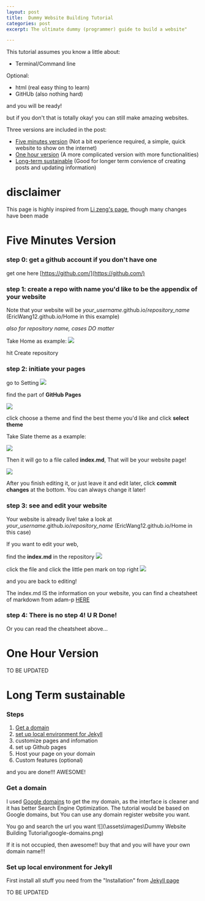 ```yaml
---
layout: post
title:  Dummy Website Building Tutorial
categories: post
excerpt: The ultimate dummy (programmer) guide to build a website"

---
```


This tutorial assumes you know a little about:

*  Terminal/Command line

Optional:

*  html (real easy thing to learn)
*  GitHUb (also nothing hard)


and you will be ready!

but if you don't that is totally okay! you can still make amazing websites.

Three versions are included in the post:

* [Five minutes version](#five-minutes-version) (Not a bit experience required, a simple, quick website to show on the internet)
* [One hour version](#one-hour-version) (A more complicated version with more functionalities)
* [Long-term sustainable](#long-term-sustainable) (Good for longer term convience of creating posts and updating information)



# disclaimer

This page is highly inspired from [Li zeng's page](https://zenglix.github.io/personal_website/), though many changes have been made 


# Five Minutes Version

### **step 0: get a github account if you don't have one**
get one here [https://github.com/](https://github.com/)

### **step 1: create a repo with name you'd like to be the appendix of your website**

Note that your website will be *your_username*.github.io/*repository_name* (EricWang12.github.io/Home in this example)

*also for repository name, cases DO matter*

Take Home as example:
![](/assets/images/Dummy%20Website%20Building%20Tutorial/5-home.jpg)

hit Create repository

### **step 2: initiate your pages**

go to Setting 
![](/assets/images/Dummy%20Website%20Building%20Tutorial/5-setting.jpg)

find the part of **GitHub Pages**

![](/assets/images/Dummy%20Website%20Building%20Tutorial/5-github-pages.jpg)

click choose a theme and find the best theme you'd like and click **select theme**

Take Slate theme as a example:

![](/assets/images/Dummy%20Website%20Building%20Tutorial/5-theme.jpg)

Then it will go to a file called **index.md**, That will be your website page!


![](/assets/images/Dummy%20Website%20Building%20Tutorial/5-index-md.jpg)

After you finish editing it, or just leave it and edit later, click **commit changes** at the bottom.
You can always change it later!


### **step 3: see and edit your website**

Your website is already live! take a look at *your_username*.github.io/*repository_name* (EricWang12.github.io/Home in this case)


If you want to edit your web,

find the **index.md** in the repository
![](/assets/images/Dummy%20Website%20Building%20Tutorial/5-repo.jpg)

click the file and click the little pen mark on top right 
![](/assets/images/Dummy%20Website%20Building%20Tutorial/5-edit.jpg)

and you are back to editing!

The index.md IS the information on your website, you can find a cheatsheet of markdown from adam-p [HERE](https://github.com/adam-p/markdown-here/wiki/Markdown-Cheatsheet)

### **step 4: There is no step 4! U R Done!**

Or you can read the cheatsheet above...


# One Hour Version

TO BE UPDATED

# Long Term sustainable

### Steps

1. [Get a domain](#get-a-domain)
2. [set up local environment for Jekyll](#set-up-local-environment-for-jekyll)
3. customize pages and infomation
4. set up Github pages
5. Host your page on your domain
6. Custom features (optional)

and you are done!!! AWESOME!

### **Get a domain**

I used [Google domains](https://domains.google.com/) to get the my domain, as the interface is cleaner and it has better Search Engine Optimization. The tutorial would be based on Google domains, but You can use any domain register website you want.

You go and search the url you want 
![](\assets\images\Dummy Website Building Tutorial\google-domains.png)

If it is not occupied, then awesome!! buy that and you will have your own domain name!!!


### **Set up local environment for Jekyll**

First install all stuff you need from the "Installation" from [Jekyll page](https://jekyllrb.com/docs/installation/)





 TO BE UPDATED
